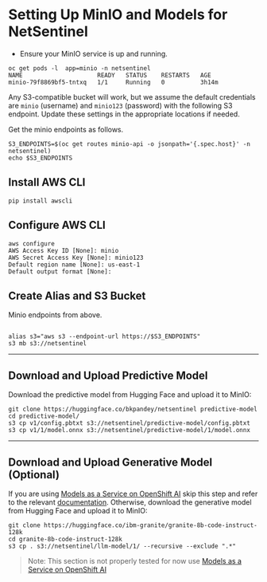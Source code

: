 # Setting Up MinIO and Models for NetSentinel

- Ensure your MinIO service is up and running.

```
oc get pods -l  app=minio -n netsentinel
NAME                     READY   STATUS    RESTARTS   AGE
minio-79f8869bf5-tntxq   1/1     Running   0          3h14m
```

Any S3-compatible bucket will work, but we assume the default credentials are `minio` (username) and `minio123` (password) with the following S3 endpoint. Update these settings in the appropriate locations if needed.

Get the minio endpoints as follows.

```
S3_ENDPOINTS=$(oc get routes minio-api -o jsonpath='{.spec.host}' -n netsentinel)
echo $S3_ENDPOINTS
```

## Install AWS CLI

```
pip install awscli
```

## Configure AWS CLI

```
aws configure
AWS Access Key ID [None]: minio
AWS Secret Access Key [None]: minio123
Default region name [None]: us-east-1
Default output format [None]:
```

## Create Alias and S3 Bucket

Minio endpoints from above.

```

alias s3="aws s3 --endpoint-url https://$S3_ENDPOINTS"
s3 mb s3://netsentinel
```

---

## Download and Upload Predictive Model

Download the predictive model from Hugging Face and upload it to MinIO:

```
git clone https://huggingface.co/bkpandey/netsentinel predictive-model
cd predictive-model/
s3 cp v1/config.pbtxt s3://netsentinel/predictive-model/config.pbtxt
s3 cp v1/1/model.onnx s3://netsentinel/predictive-model/1/model.onnx
```

---

## Download and Upload Generative Model (Optional)

If you are using [Models as a Service on OpenShift AI](https://maas.apps.prod.rhoai.rh-aiservices-bu.com/) skip this step and refer to the relevant [documentation](./model-as-a-service.md). Otherwise, download the generative model from Hugging Face and upload it to MinIO:

```
git clone https://huggingface.co/ibm-granite/granite-8b-code-instruct-128k
cd granite-8b-code-instruct-128k
s3 cp . s3://netsentinel/llm-model/1/ --recursive --exclude ".*"
```

> Note: This section is not properly tested for now use [Models as a Service on OpenShift AI](https://maas.apps.prod.rhoai.rh-aiservices-bu.com/)
